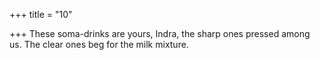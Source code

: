 +++
title = "10"

+++
These soma-drinks are yours, Indra, the sharp ones pressed among us. The clear ones beg for the milk mixture.  